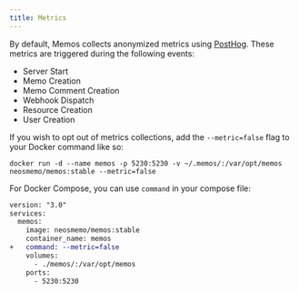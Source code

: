 ```yaml
---
title: Metrics
---
```


By default, Memos collects anonymized metrics using [PostHog](https://posthog.com/). These metrics are triggered during the following events:

- Server Start
- Memo Creation
- Memo Comment Creation
- Webhook Dispatch
- Resource Creation
- User Creation

If you wish to opt out of metrics collections, add the `--metric=false` flag to your Docker command like so:

```shell
docker run -d --name memos -p 5230:5230 -v ~/.memos/:/var/opt/memos neosmemo/memos:stable --metric=false
```

For Docker Compose, you can use `command` in your compose file:

```diff
version: "3.0"
services:
  memos:
    image: neosmemo/memos:stable
    container_name: memos
+   command: --metric=false 
    volumes:
      - ./memos/:/var/opt/memos
    ports:
      - 5230:5230
```
